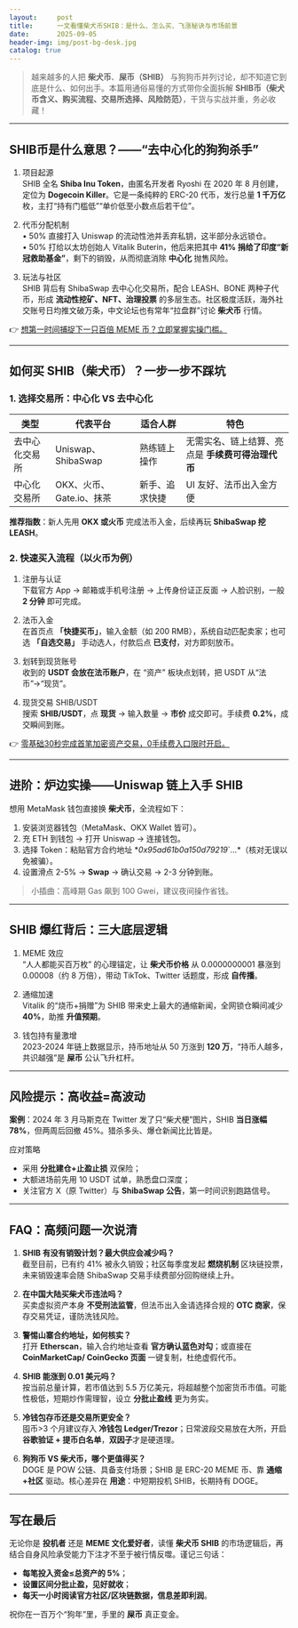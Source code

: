 ```yaml
---
layout:     post
title:      一文看懂柴犬币SHIB：是什么、怎么买、飞涨秘诀与市场前景
date:       2025-09-05
header-img: img/post-bg-desk.jpg
catalog: true
---
```


> 越来越多的人把 **柴犬币**、**屎币（SHIB）** 与狗狗币并列讨论，却不知道它到底是什么、如何出手。本篇用通俗易懂的方式带你全面拆解 **SHIB币（柴犬币含义、购买流程、交易所选择、风险防范）**，干货与实战并重，务必收藏！

---

## SHIB币是什么意思？——“去中心化的狗狗杀手”

1. 项目起源  
   SHIB 全名 **Shiba Inu Token**，由匿名开发者 Ryoshi 在 2020 年 8 月创建，定位为 **Dogecoin Killer**。它是一条纯粹的 ERC-20 代币，发行总量 **1 千万亿** 枚，主打“持有门槛低”“单价低至小数点后若干位”。

2. 代币分配机制  
   • 50% 直接打入 Uniswap 的流动性池并丢弃私钥，这半部分永远锁仓。  
   • 50% 打给以太坊创始人 Vitalik Buterin，他后来把其中 **41% 捐给了印度“新冠救助基金”**，剩下的销毁，从而彻底消除 **中心化** 抛售风险。  

3. 玩法与社区  
   SHIB 背后有 ShibaSwap 去中心化交易所，配合 LEASH、BONE 两种子代币，形成 **流动性挖矿、NFT、治理投票** 的多层生态。社区极度活跃，海外社交账号日均推文破万条，中文论坛也有常年“拉盘群”讨论 **柴犬币** 行情。

👉 [想第一时间捕捉下一只百倍 MEME 币？立即掌握实操门槛。](https://okxdog.com/)

---

## 如何买 SHIB（柴犬币）？一步一步不踩坑

### 1. 选择交易所：中心化 VS 去中心化  

| 类型 | 代表平台 | 适合人群 | 特色 |
|---|---|---|---|
| 去中心化交易所 | Uniswap、ShibaSwap | 熟练链上操作 | 无需实名、链上结算、亮点是 **手续费可得治理代币** |
| 中心化交易所 | OKX、火币、Gate.io、抹茶 | 新手、追求快捷 | UI 友好、法币出入金方便 |

**推荐指数**：新人先用 **OKX 或火币** 完成法币入金，后续再玩 **ShibaSwap 挖 LEASH**。  

### 2. 快速买入流程（以火币为例）

1. 注册与认证  
   下载官方 App → 邮箱或手机号注册 → 上传身份证正反面 → 人脸识别，一般 **2 分钟** 即可完成。  

2. 法币入金  
   在首页点 **「快捷买币」**，输入金额（如 200 RMB），系统自动匹配卖家；也可选 **「自选交易」** 手动选人，付款后点 **已支付**，对方即刻放币。  

3. 划转到现货账号  
   收到的 **USDT 会放在法币账户**，在 “资产” 板块点划转，把 USDT 从“法币”→“现货”。  

4. 现货交易 SHIB/USDT  
   搜索 **SHIB/USDT**，点 **现货** → 输入数量 → **市价** 成交即可。手续费 **0.2%**，成交瞬间到账。  

👉 [零基础30秒完成首笔加密资产交易，0手续费入口限时开启。](https://okxdog.com/)

---

## 进阶：炉边实操——Uniswap 链上入手 SHIB

想用 MetaMask 钱包直接换 **柴犬币**，全流程如下：

1. 安装浏览器钱包（MetaMask、OKX Wallet 皆可）。  
2. 充 ETH 到钱包 → 打开 Uniswap → 连接钱包。  
3. 选择 Token：粘贴官方合约地址 **0x95ad61b0a150d79219*`...*（核对无误以免被骗）。  
4. 设置滑点 2-5% → **Swap** → 确认交易 → 2-3 分钟到账。

> 小插曲：高峰期 Gas 飙到 100 Gwei，建议夜间操作省钱。

---

## SHIB 爆红背后：三大底层逻辑

1. MEME 效应  
   “人人都能买百万枚” 的心理锚定，让 **柴犬币价格** 从 0.0000000001 暴涨到 0.00008（约 8 万倍），带动 TikTok、Twitter 话题度，形成 **自传播**。

2. 通缩加速  
   Vitalik 的“烧币+捐赠”为 SHIB 带来史上最大的通缩新闻，全网锁仓瞬间减少 **40%**，助推 **升值预期**。

3. 钱包持有量激增  
   2023-2024 年链上数据显示，持币地址从 50 万涨到 **120 万**，“持币人越多，共识越强”是 **屎币** 公认飞升杠杆。

---

## 风险提示：高收益=高波动

**案例**：2024 年 3 月马斯克在 Twitter 发了只“柴犬梗”图片，SHIB **当日涨幅 78%**，但两周后回撤 45%。猎杀多头、爆仓新闻比比皆是。

应对策略  
- 采用 **分批建仓+止盈止损** 双保险；  
- 大额进场前先用 10 USDT 试单，熟悉盘口深度；  
- 关注官方 X（原 Twitter）与 **ShibaSwap 公告**，第一时间识别跑路信号。

---

## FAQ：高频问题一次说清

1. **SHIB 有没有销毁计划？最大供应会减少吗？**  
   截至目前，已有约 41% 被永久销毁；社区每季度发起 **燃烧机制** 区块链投票，未来销毁速率会随 ShibaSwap 交易手续费部分回购继续上升。

2. **在中国大陆买柴犬币违法吗？**  
   买卖虚拟资产本身 **不受刑法监管**，但法币出入金请选择合规的 **OTC 商家**，保存交易凭证，谨防洗钱风险。

3. **警惕山寨合约地址，如何核实？**  
   打开 **Etherscan**，输入合约地址查看 **官方确认蓝色对勾**；或直接在 **CoinMarketCap/ CoinGecko 页面** 一键复制，杜绝虚假代币。

4. **SHIB 能涨到 0.01 美元吗？**  
   按当前总量计算，若市值达到 5.5 万亿美元，将超越整个加密货币市值。可能性极低，短期炒作需理智，设立 **分批止盈线** 更为务实。

5. **冷钱包存币还是交易所更安全？**  
   囤币>3 个月建议存入 **冷钱包 Ledger/Trezor**；日常波段交易放在大所，开启 **谷歌验证 + 提币白名单**，**双因子**才是硬道理。

6. **狗狗币 VS 柴犬币，哪个更值得买？**  
   DOGE 是 POW 公链、具备支付场景；SHIB 是 ERC-20 MEME 币、靠 **通缩+社区** 驱动。核心差异在 **用途**：中短期投机 SHIB，长期持有 DOGE。

---

## 写在最后

无论你是 **投机者** 还是 **MEME 文化爱好者**，读懂 **柴犬币 SHIB** 的市场逻辑后，再结合自身风险承受能力下注才不至于被行情反噬。谨记三句话：  
- **每笔投入资金≤总资产的 5%**；  
- **设置区间分批止盈，见好就收**；  
- **每天一小时阅读官方社区/区块链数据，信息差即利润**。

祝你在一百万个“狗年”里，手里的 **屎币** 真正变金。
